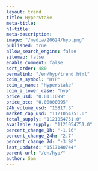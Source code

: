 ```yaml
---
layout: trend
title: HyperStake
meta-title: 
h1-title: 
meta-description: 
image: "/media/20624/hyp.png"
published: true
allow_search_engine: false
sitemap: false
enable_comment: false
sort_order: 480
permalink: "/en/hyp/trend.html"
coin_a_symbol: "HYP"
coin_a_name: "Hyperstake"
coin_a_lower_case: "hyp"
price_usd: "0.0111099"
price_btc: "0.00000095"
24h_volume_usd: "15817.3"
market_cap_usd: "1121054751.0"
total_supply: "1121054751.0"
available_supply: "1121054751.0"
percent_change_1h: "-1.16"
percent_change_24h: "2.7"
percent_change_7d: "-3.98"
last_updated: "1517140744"
parent-url: "/en/hyp/"
author: Sam
---
```


